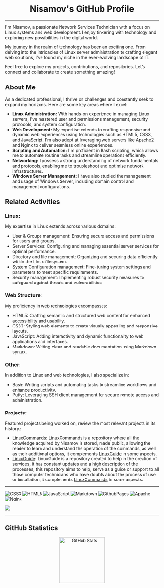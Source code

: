 <!--Perfil GitHub Nisamov - Todos los derechos reservados-->
<div align="center">
  <h1>Nisamov's GitHub Profile</h1>
</div>

---

I'm Nisamov, a passionate Network Services Technician with a focus on Linux systems and web development. I enjoy tinkering with technology and exploring new possibilities in the digital world.

My journey in the realm of technology has been an exciting one. From delving into the intricacies of Linux server administration to crafting elegant web solutions, I've found my niche in the ever-evolving landscape of IT.

Feel free to explore my projects, contributions, and repositories. Let's connect and collaborate to create something amazing!

## About Me

As a dedicated professional, I thrive on challenges and constantly seek to expand my horizons. Here are some key areas where I excel:

- **Linux Administration:** With hands-on experience in managing Linux servers, I've mastered user and permissions management, security protocols, and system configuration.
- **Web Development:** My expertise extends to crafting responsive and dynamic web experiences using technologies such as HTML5, CSS3, and JavaScript. I'm also adept at leveraging web servers like Apache2 and Nginx to deliver seamless online experiences.
- **Scripting and Automation:** I'm proficient in Bash scripting, which allows me to automate routine tasks and streamline operations efficiently.
- **Networking:** I possess a strong understanding of network fundamentals and protocols, enabling me to troubleshoot and optimize network infrastructures.
- **Windows Server Management:** I have also studied the management and usage of Windows Server, including domain control and management configurations.

## Related Activities

### Linux:

My expertise in Linux extends across various domains:

- User & Groups management: Ensuring secure access and permissions for users and groups.
- Server Services: Configuring and managing essential server services for optimal performance.
- Directory and file management: Organizing and securing data efficiently within the Linux filesystem.
- System Configuration management: Fine-tuning system settings and parameters to meet specific requirements.
- Security management: Implementing robust security measures to safeguard against threats and vulnerabilities.

### Web Structure:

My proficiency in web technologies encompasses:

- HTML5: Crafting semantic and structured web content for enhanced accessibility and usability.
- CSS3: Styling web elements to create visually appealing and responsive layouts.
- JavaScript: Adding interactivity and dynamic functionality to web applications and interfaces.
- Markdown: Writing clean and readable documentation using Markdown syntax.

### Other:

In addition to Linux and web technologies, I also specialize in:

- Bash: Writing scripts and automating tasks to streamline workflows and enhance productivity.
- Putty: Leveraging SSH client management for secure remote access and administration.

### Projects:

Featured projects being worked on, review the most relevant projects in its history.:

- [LinuxCommands](https://github.com/Theritex/LinuxCommands): LinuxCommands is a repository where all the knowledge acquired by Nisamov is stored, made public, allowing the reader to learn and understand the operation of the commands, as well as their additional options, it complements [LinuxGuide](https://github.com/Theritex/LinuxGuide) in some aspects.
- [LinuxGuide](https://github.com/Theritex/LinuxGuide): LinuxGuide is a repository created to help in the creation of services, it has constant updates and a high description of the processes, this repository aims to help, serve as a guide or support to all those computer technicians who have doubts about the process of use or installation, it complements [LinuxCommands](https://github.com/Theritex/LinuxCommands) in some aspects.


---
![CSS3](https://img.shields.io/badge/css3-%231572B6.svg?style=for-the-badge&logo=css3&logoColor=white) ![HTML5](https://img.shields.io/badge/html5-%23E34F26.svg?style=for-the-badge&logo=html5&logoColor=white) ![JavaScript](https://img.shields.io/badge/javascript-%23323330.svg?style=for-the-badge&logo=javascript&logoColor=%23F7DF1E) ![Markdown](https://img.shields.io/badge/markdown-%23000000.svg?style=for-the-badge&logo=markdown&logoColor=white) ![GithubPages](https://img.shields.io/badge/github%20pages-121013?style=for-the-badge&logo=github&logoColor=white) ![Apache](https://img.shields.io/badge/apache-%23D42029.svg?style=for-the-badge&logo=apache&logoColor=white) ![Nginx](https://img.shields.io/badge/nginx-%23009639.svg?style=for-the-badge&logo=nginx&logoColor=white)


![](https://github-profile-trophy.vercel.app/?username=Nisamov&theme=buddhism&no-frame=false&no-bg=true&margin-w=4)
<!--
<div align="center">
  <h2>Skills & Technologies</h2>
  <p>Here are some of the key technologies and tools I work with:</p>
  <img src="https://cdn.jsdelivr.net/gh/devicons/devicon/icons/linux/linux-original.svg" height="30" alt="Linux logo" />
  <img src="https://cdn.jsdelivr.net/gh/devicons/devicon/icons/ubuntu/ubuntu-plain.svg" height="30" alt="Ubuntu logo" />
  <img src="https://cdn.jsdelivr.net/gh/devicons/devicon/icons/debian/debian-original.svg" height="30" alt="Debian logo" />
  <img src="https://cdn.jsdelivr.net/gh/devicons/devicon/icons/nginx/nginx-original.svg" height="30" alt="Nginx logo" />
  <img src="https://cdn.jsdelivr.net/gh/devicons/devicon/icons/bash/bash-original.svg" height="30" alt="Bash logo" />
  <img src="https://cdn.jsdelivr.net/gh/devicons/devicon/icons/putty/putty-original.svg" height="30" alt="Putty logo" />
  <img src="https://cdn.jsdelivr.net/gh/devicons/devicon/icons/html5/html5-original.svg" height="30" alt="HTML5 logo" />
  <img src="https://cdn.jsdelivr.net/gh/devicons/devicon/icons/css3/css3-original.svg" height="30" alt="CSS3 logo" />
  <img src="https://cdn.jsdelivr.net/gh/devicons/devicon/icons/markdown/markdown-original.svg" height="30" alt="Markdown logo" />
  <img src="https://cdn.jsdelivr.net/gh/devicons/devicon/icons/javascript/javascript-original.svg" height="30" alt="JavaScript logo" />
</div>
-->
---

<h2 align="left">GitHub Statistics</h2>

<div align="center">
  <img src="https://github-readme-stats.vercel.app/api?username=Nisamov&hide_title=false&hide_rank=false&show_icons=true&include_all_commits=true&count_private=true&disable_animations=false&theme=dark&locale=en&hide_border=false" height="150" alt="GitHub Stats" />
</div>
